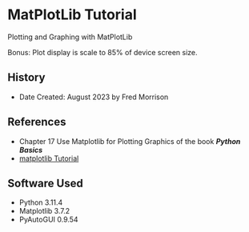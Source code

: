 # MatPlotLib Tutorial
Plotting and Graphing with MatPlotLib

Bonus: Plot display is scale to 85% of device screen size.
## History
* Date Created: August 2023 by Fred Morrison
## References
* Chapter 17 Use Matplotlib for Plotting Graphics of the book ___Python Basics___
* [matplotlib Tutorial](https://matplotlib.org/stable/tutorials/index.html)
## Software Used
* Python 3.11.4
* Matplotlib 3.7.2
* PyAutoGUI 0.9.54

